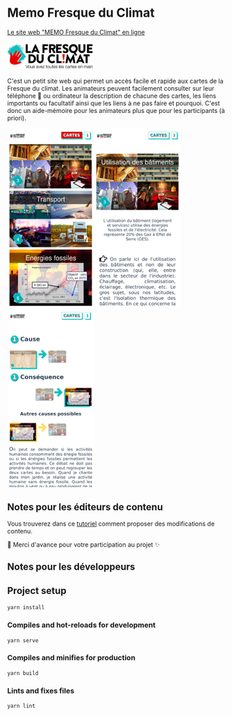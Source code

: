 # Memo Fresque du Climat

[Le site web "MEMO Fresque du Climat" en ligne](https://memo-fresque-du-climat.onrender.com/)

[<img src="https://raw.githubusercontent.com/JulienRobberechts/memo-fresque-du-climat/main/src/assets/fresque-full.png" width="200">](https://memo-fresque-du-climat.onrender.com/)

C'est un petit site web qui permet un accès facile et rapide aux cartes de la Fresque du climat.
Les animateurs peuvent facilement consulter sur leur téléphone :iphone: ou ordinateur  la description de chacune des cartes, les liens importants ou facultatif ainsi que les liens à ne pas faire et pourquoi. C'est donc un aide-mémoire pour les animateurs plus que pour les participants (à priori).

<img src="https://raw.githubusercontent.com/JulienRobberechts/memo-fresque-du-climat/main/doc/assets/list.jpg" width="200"><img src="https://raw.githubusercontent.com/JulienRobberechts/memo-fresque-du-climat/main/doc/assets/details-1.jpg" width="200"><img src="https://raw.githubusercontent.com/JulienRobberechts/memo-fresque-du-climat/main/doc/assets/details-2.png" width="200">

## Notes pour les éditeurs de contenu

Vous trouverez dans ce [tutoriel](https://github.com/JulienRobberechts/memo-fresque-du-climat/blob/main/doc/FDC%20-%20Comment%20faire%20des%20modifications%20dans%20le%20memo.pdf) comment proposer des modifications de contenu.

:tada: Merci d'avance pour votre participation au projet :sparkles:

## Notes pour les développeurs

## Project setup
```
yarn install
```

### Compiles and hot-reloads for development
```
yarn serve
```

### Compiles and minifies for production
```
yarn build
```

### Lints and fixes files
```
yarn lint
```
